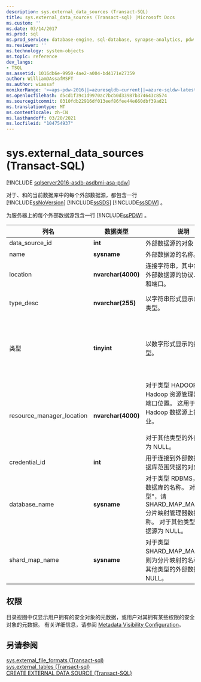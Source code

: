 ```yaml
---
description: sys.external_data_sources (Transact-SQL)
title: sys.external_data_sources (Transact-sql) |Microsoft Docs
ms.custom: ''
ms.date: 03/14/2017
ms.prod: sql
ms.prod_service: database-engine, sql-database, synapse-analytics, pdw
ms.reviewer: ''
ms.technology: system-objects
ms.topic: reference
dev_langs:
- TSQL
ms.assetid: 1016db6e-9950-4ae2-a004-bd4171e27359
author: WilliamDAssafMSFT
ms.author: wiassaf
monikerRange: '>=aps-pdw-2016||=azuresqldb-current||=azure-sqldw-latest||>=sql-server-2016||>=sql-server-linux-2017||=azuresqldb-mi-current'
ms.openlocfilehash: d5cd1f39c1d9970ac7bcb0d33987b374643c8574
ms.sourcegitcommit: 0310fdb22916df013eef86fee44e660dbf39ad21
ms.translationtype: MT
ms.contentlocale: zh-CN
ms.lasthandoff: 03/20/2021
ms.locfileid: "104754937"
---
```

# <a name="sysexternal_data_sources-transact-sql"></a>sys.external_data_sources (Transact-SQL)

[!INCLUDE [sqlserver2016-asdb-asdbmi-asa-pdw](../../includes/applies-to-version/sqlserver2016-asdb-asdbmi-asa-pdw.md)]

  对于、和的当前数据库中的每个外部数据源，都包含一行 [!INCLUDE[ssNoVersion](../../includes/ssnoversion-md.md)] [!INCLUDE[ssSDS](../../includes/sssds-md.md)] [!INCLUDE[ssSDW](../../includes/sssdw-md.md)] 。  
  
 为服务器上的每个外部数据源包含一行 [!INCLUDE[ssPDW](../../includes/sspdw-md.md)] 。  
  
|列名|数据类型|说明|范围|  
|-----------------|---------------|-----------------|-----------|  
|data_source_id|**int**|外部数据源的对象 ID。||  
|name|**sysname**|外部数据源的名称。||  
|location|**nvarchar(4000)**|连接字符串，其中包括用于外部数据源的协议、IP 地址和端口。||  
|type_desc|**nvarchar(255)**|以字符串形式显示的数据源类型。|HADOOP、RDBMS、SHARD_MAP_MANAGER、RemoteDataArchiveTypeExtDataSource|  
|类型|**tinyint**|以数字形式显示的数据源类型。|0-HADOOP<br /><br /> 1-RDBMS<br /><br /> 2-SHARD_MAP_MANAGER<br /><br /> 3-RemoteDataArchiveTypeExtDataSource|  
|resource_manager_location|**nvarchar(4000)**|对于类型 HADOOP，为 Hadoop 资源管理器的 IP 和端口位置。 这用于在 Hadoop 数据源上提交作业。<br /><br /> 对于其他类型的外部数据源为 NULL。||  
|credential_id|**int**|用于连接到外部数据源的数据库范围凭据的对象 ID。||  
|database_name|**sysname**|对于类型 RDBMS，为远程数据库的名称。 对于 "类型"，请 SHARD_MAP_MANAGER 分片映射管理器数据库的名称。 对于其他类型的外部数据源为 NULL。||  
|shard_map_name|**sysname**|对于类型 SHARD_MAP_MANAGER，则为分片映射的名称。 对于其他类型的外部数据源为 NULL。||  
  
## <a name="permissions"></a>权限  
 目录视图中仅显示用户拥有的安全对象的元数据，或用户对其拥有某些权限的安全对象的元数据。 有关详细信息，请参阅 [Metadata Visibility Configuration](../../relational-databases/security/metadata-visibility-configuration.md)。  
  
## <a name="see-also"></a>另请参阅  
 [sys.external_file_formats &#40;Transact-sql&#41;](../../relational-databases/system-catalog-views/sys-external-file-formats-transact-sql.md)   
 [sys.external_tables &#40;Transact-sql&#41;](../../relational-databases/system-catalog-views/sys-external-tables-transact-sql.md)   
 [CREATE EXTERNAL DATA SOURCE (Transact-SQL)](../../t-sql/statements/create-external-data-source-transact-sql.md)  
  
  
